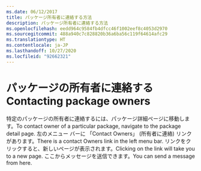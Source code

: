 ```yaml
---
ms.date: 06/12/2017
title: パッケージ所有者に連絡する方法
description: パッケージ所有者に連絡する方法
ms.openlocfilehash: eedd964c9584fb4dfcc46f1002eef8c4053d2970
ms.sourcegitcommit: 488a940c7c828820b36a6ba56c119f64614afc29
ms.translationtype: HT
ms.contentlocale: ja-JP
ms.lasthandoff: 10/27/2020
ms.locfileid: "92662321"
---
```

# <a name="contacting-package-owners"></a><span data-ttu-id="6359c-103">パッケージの所有者に連絡する</span><span class="sxs-lookup"><span data-stu-id="6359c-103">Contacting package owners</span></span>

<span data-ttu-id="6359c-104">特定のパッケージの所有者に連絡するには、パッケージ詳細ページに移動します。</span><span class="sxs-lookup"><span data-stu-id="6359c-104">To contact owner of a particular package, navigate to the package detail page.</span></span> <span data-ttu-id="6359c-105">左のメニュー バーに 「Contact Owners」 (所有者に連絡) リンクがあります。</span><span class="sxs-lookup"><span data-stu-id="6359c-105">There is a contact Owners link in the left menu bar.</span></span> <span data-ttu-id="6359c-106">リンクをクリックすると、新しいページが表示されます。</span><span class="sxs-lookup"><span data-stu-id="6359c-106">Clicking on the link will take you to a new page.</span></span> <span data-ttu-id="6359c-107">ここからメッセージを送信できます。</span><span class="sxs-lookup"><span data-stu-id="6359c-107">You can send a message from here.</span></span>
